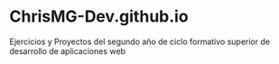 ChrisMG-Dev.github.io
=====================

Ejercicios y Proyectos del segundo año de ciclo formativo superior de desarrollo de aplicaciones web
